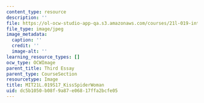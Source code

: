 ```yaml
---
content_type: resource
description: ''
file: https://ol-ocw-studio-app-qa.s3.amazonaws.com/courses/21l-019-introduction-to-european-and-latin-american-fiction-great-books-on-the-page-and-on-the-screen-spring-2017/dc5b1050b08f9a87e06817ffa2bcfe05_MIT21L.019S17_KissSpiderWoman.jpg
file_type: image/jpeg
image_metadata:
  caption: ''
  credit: ''
  image-alt: ''
learning_resource_types: []
ocw_type: OCWImage
parent_title: Third Essay
parent_type: CourseSection
resourcetype: Image
title: MIT21L.019S17_KissSpiderWoman
uid: dc5b1050-b08f-9a87-e068-17ffa2bcfe05
---
```

